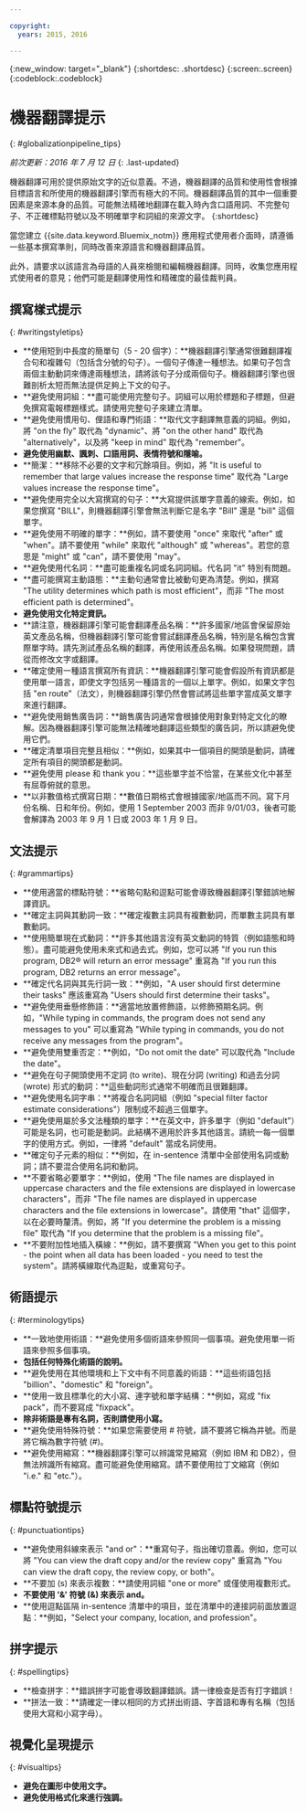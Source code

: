 ```yaml
---

copyright:
  years: 2015, 2016

---
```


{:new_window: target="_blank"}
{:shortdesc: .shortdesc}
{:screen:.screen}
{:codeblock:.codeblock}


# 機器翻譯提示
{: #globalizationpipeline_tips}

*前次更新：2016 年 7 月 12 日*
{: .last-updated}

機器翻譯可用於提供原始文字的近似意義。不過，機器翻譯的品質和使用性會根據目標語言和所使用的機器翻譯引擎而有極大的不同。機器翻譯品質的其中一個重要因素是來源本身的品質。可能無法精確地翻譯在載入時內含口語用詞、不完整句子、不正確標點符號以及不明確單字和詞組的來源文字。
{:shortdesc}

當您建立 {{site.data.keyword.Bluemix_notm}} 應用程式使用者介面時，請遵循一些基本撰寫準則，同時改善來源語言和機器翻譯品質。

此外，請要求以該語言為母語的人員來檢閱和編輯機器翻譯。同時，收集您應用程式使用者的意見；他們可能是翻譯使用性和精確度的最佳裁判員。

## 撰寫樣式提示
{: #writingstyletips}

* **使用短到中長度的簡單句（5 - 20 個字）：**機器翻譯引擎通常很難翻譯複合句和複雜句（包括含分號的句子）。一個句子傳達一種想法。如果句子包含兩個主動動詞來傳達兩種想法，請將該句子分成兩個句子。機器翻譯引擎也很難剖析太短而無法提供足夠上下文的句子。
* **避免使用詞組：**盡可能使用完整句子。詞組可以用於標題和子標題，但避免撰寫電報標題樣式。請使用完整句子來建立清單。
* **避免使用慣用句、俚語和專門術語：**取代文字翻譯無意義的詞組。例如，將 "on the fly" 取代為 "dynamic"、將 "on the other hand" 取代為 "alternatively"，以及將 "keep in mind" 取代為 "remember"。
* **避免使用幽默、諷刺、口語用詞、表情符號和隱喻。**
* **簡潔：**移除不必要的文字和冗餘項目。例如，將 "It is useful to remember that large values increase the response time" 取代為 "Large values increase the response time"。
* **避免使用完全以大寫撰寫的句子：**大寫提供該單字意義的線索。例如，如果您撰寫 "BILL"，則機器翻譯引擎會無法判斷它是名字 "Bill" 還是 "bill" 這個單字。
* **避免使用不明確的單字：**例如，請不要使用 "once" 來取代 "after" 或 "when"。請不要使用 "while" 來取代 "although" 或 "whereas"。若您的意思是 "might" 或 "can"，請不要使用 "may"。
* **避免使用代名詞：**盡可能重複名詞或名詞詞組。代名詞 "it" 特別有問題。
* **盡可能撰寫主動語態：**主動句通常會比被動句更為清楚。例如，撰寫 "The utility determines which path is most efficient"，而非 "The most efficient path is determined"。
* **避免使用文化特定資訊。**
* **請注意，機器翻譯引擎可能會翻譯產品名稱：**許多國家/地區會保留原始英文產品名稱，但機器翻譯引擎可能會嘗試翻譯產品名稱，特別是名稱包含實際單字時。請先測試產品名稱的翻譯，再使用該產品名稱。如果發現問題，請從而修改文字或翻譯。
* **確定使用一種語言撰寫所有資訊：**機器翻譯引擎可能會假設所有資訊都是使用單一語言，即使文字包括另一種語言的一個以上單字。例如，如果文字包括 "en route"（法文），則機器翻譯引擎仍然會嘗試將這些單字當成英文單字來進行翻譯。
* **避免使用銷售廣告詞：**銷售廣告詞通常會根據使用對象對特定文化的瞭解。因為機器翻譯引擎可能無法精確地翻譯這些類型的廣告詞，所以請避免使用它們。
* **確定清單項目完整且相似：**例如，如果其中一個項目的開頭是動詞，請確定所有項目的開頭都是動詞。
* **避免使用 please 和 thank you：**這些單字並不恰當，在某些文化中甚至有屈尊俯就的意思。
* **以非數值格式撰寫日期：**數值日期格式會根據國家/地區而不同。寫下月份名稱、日和年份。例如，使用 1 September 2003 而非 9/01/03，後者可能會解譯為 2003 年 9 月 1 日或 2003 年 1 月 9 日。

## 文法提示
{: #grammartips}

* **使用適當的標點符號：**省略句點和逗點可能會導致機器翻譯引擎錯誤地解譯資訊。
* **確定主詞與其動詞一致：**確定複數主詞具有複數動詞，而單數主詞具有單數動詞。
* **使用簡單現在式動詞：**許多其他語言沒有英文動詞的特質（例如語態和時態）。盡可能避免使用未來式和過去式。例如，您可以將 "If you run this program, DB2® will return an error message" 重寫為 "If you run this program, DB2 returns an error message"。
* **確定代名詞與其先行詞一致：**例如，"A user should first determine their tasks" 應該重寫為 "Users should first determine their tasks"。
* **避免使用垂懸修飾語：**適當地放置修飾語，以修飾預期名詞。例如，"While typing in commands, the program does not send any messages to you" 可以重寫為 "While typing in commands, you do not receive any messages from the program"。
* **避免使用雙重否定：**例如，"Do not omit the date" 可以取代為 "Include the date"。
* **避免在句子開頭使用不定詞 (to write)、現在分詞 (writing) 和過去分詞 (wrote) 形式的動詞：**這些動詞形式通常不明確而且很難翻譯。
* **避免使用名詞字串：**將複合名詞詞組（例如 "special filter factor estimate considerations"）限制成不超過三個單字。
* **避免使用屬於多文法種類的單字：**在英文中，許多單字（例如 "default"）可能是名詞，也可能是動詞。此結構不適用於許多其他語言。請統一每一個單字的使用方式。例如，一律將 "default" 當成名詞使用。
* **確定句子元素的相似：**例如，在 in-sentence 清單中全部使用名詞或動詞；請不要混合使用名詞和動詞。
* **不要省略必要單字：**例如，使用 "The file names are displayed in uppercase characters and the file extensions are displayed in lowercase characters"，而非 "The file names are displayed in uppercase characters and the file extensions in lowercase"。請使用 "that" 這個字，以在必要時釐清。例如，將 "If you determine the problem is a missing file" 取代為 "If you determine that the problem is a missing file"。
* **不要附加性地插入橫線：**例如，請不要撰寫 "When you get to this point - the point when all data has been loaded - you need to test the system"。請將橫線取代為逗點，或重寫句子。
 
## 術語提示
{: #terminologytips}

* **一致地使用術語：**避免使用多個術語來參照同一個事項。避免使用單一術語來參照多個事項。
* **包括任何特殊化術語的說明。**
* **避免使用在其他環境和上下文中有不同意義的術語：**這些術語包括 "billion"、"domestic" 和 "foreign"。
* **使用一致且標準化的大小寫、連字號和單字結構：**例如，寫成 "fix pack"，而不要寫成 "fixpack"。
* **除非術語是專有名詞，否則請使用小寫。**
* **避免使用特殊符號：**如果您需要使用 # 符號，請不要將它稱為井號。而是將它稱為數字符號 (#)。
* **避免使用縮寫：**機器翻譯引擎可以辨識常見縮寫（例如 IBM 和 DB2），但無法辨識所有縮寫。盡可能避免使用縮寫。請不要使用拉丁文縮寫（例如 "i.e." 和 "etc."）。

## 標點符號提示
{: #punctuationtips}

* **避免使用斜線來表示 "and or"：**重寫句子，指出確切意義。例如，您可以將 "You can view the draft copy and/or the review copy" 重寫為 "You can view the draft copy, the review copy, or both"。
* **不要加 (s) 來表示複數：**請使用詞組 "one or more" 或僅使用複數形式。
* **不要使用 '&' 符號 (&) 來表示 and。**
* **使用逗點區隔 in-sentence 清單中的項目，並在清單中的連接詞前面放置逗點：**例如，"Select your company, location, and profession"。

## 拼字提示
{: #spellingtips}

* **檢查拼字：**錯誤拼字可能會導致翻譯錯誤。請一律檢查是否有打字錯誤！
* **拼法一致：**請確定一律以相同的方式拼出術語、字首語和專有名稱（包括使用大寫和小寫字母）。

## 視覺化呈現提示
{: #visualtips}

* **避免在圖形中使用文字。**
* **避免使用格式化來進行強調。**

